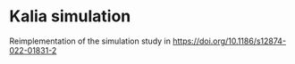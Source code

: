 # Kalia simulation

Reimplementation of the simulation study in https://doi.org/10.1186/s12874-022-01831-2
